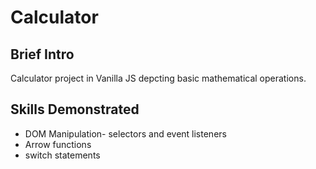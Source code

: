 # Calculator

## Brief Intro
Calculator project in Vanilla JS depcting basic mathematical operations.

## Skills Demonstrated
- DOM Manipulation- selectors and event listeners
- Arrow functions
- switch statements